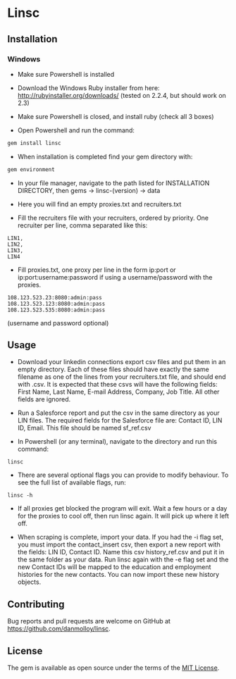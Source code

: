 # Linsc

## Installation

### Windows

- Make sure Powershell is installed

- Download the Windows Ruby installer from here: http://rubyinstaller.org/downloads/
(tested on 2.2.4, but should work on 2.3)

- Make sure Powershell is closed, and install ruby (check all 3 boxes)

- Open Powershell and run the command:
```ruby
gem install linsc
```

- When installation is completed find your gem directory with:
```ruby
gem environment
```

- In your file manager, navigate to the path listed for INSTALLATION DIRECTORY, then gems -> linsc-(version) -> data

- Here you will find an empty proxies.txt and recruiters.txt

- Fill the recruiters file with your recruiters, ordered by priority. One recruiter per line, comma separated like this:
```
LIN1,
LIN2,
LIN3,
LIN4
```

- Fill proxies.txt, one proxy per line in the form ip:port or ip:port:username:password if using a username/password with the proxies.
```
108.123.523.23:8080:admin:pass
108.123.523.123:8080:admin:pass
108.123.523.535:8080:admin:pass
```
(username and password optional)

## Usage

- Download your linkedin connections export csv files and put them in an empty directory. Each of these files should have exactly the same filename as one of the lines from your recruiters.txt file, and should end with .csv.
It is expected that these csvs will have the following fields: First Name, Last Name, E-mail Address, Company, Job Title. All other fields are ignored.

- Run a Salesforce report and put the csv in the same directory as your LIN files. The required fields for the Salesforce file are: Contact ID, LIN ID, Email.
This file should be named sf_ref.csv

- In Powershell (or any terminal), navigate to the directory and run this command:
```
linsc
```

- There are several optional flags you can provide to modify behaviour. To see the full list of available flags, run:
```
linsc -h
```

- If all proxies get blocked the program will exit. Wait a few hours or a day for the proxies to cool off, then run linsc again. It will pick up where it left off.

- When scraping is complete, import your data. If you had the -i flag set, you must import the contact_insert csv, then export a new report with the fields: LIN ID, Contact ID.
Name this csv history_ref.csv and put it in the same folder as your data. Run linsc again with the -e flag set and the new Contact IDs will be mapped to the education and employment histories for the new contacts. You can now import these new history objects.

## Contributing

Bug reports and pull requests are welcome on GitHub at https://github.com/danmolloy/linsc.


## License

The gem is available as open source under the terms of the [MIT License](http://opensource.org/licenses/MIT).
